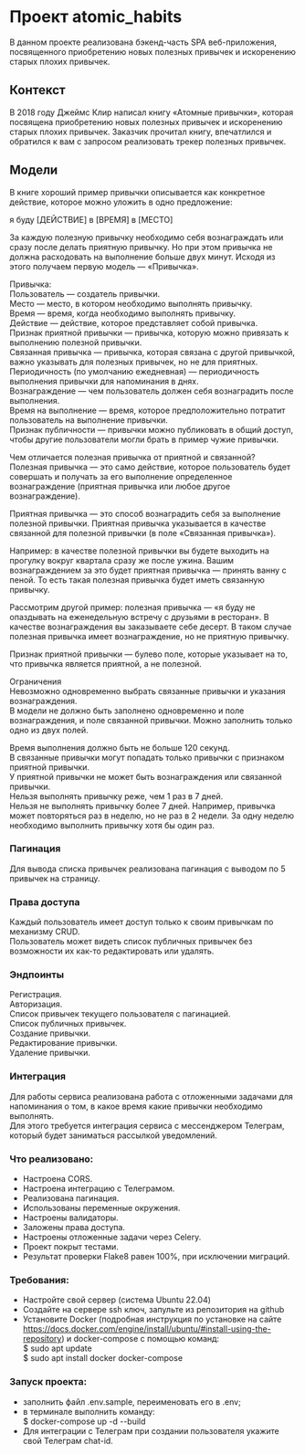 # Проект atomic_habits
В данном проекте реализована бэкенд-часть SPA веб-приложения, посвященного приобретению новых полезных привычек и 
искоренению старых плохих привычек.
## Контекст  
В 2018 году Джеймс Клир написал книгу «Атомные привычки», которая посвящена приобретению новых полезных привычек и искоренению старых плохих привычек. Заказчик прочитал книгу, впечатлился и обратился к вам с запросом реализовать трекер полезных привычек.  

## Модели
В книге хороший пример привычки описывается как конкретное действие, которое можно уложить в одно предложение:

я буду [ДЕЙСТВИЕ] в [ВРЕМЯ] в [МЕСТО]    

За каждую полезную привычку необходимо себя вознаграждать или сразу после делать приятную привычку. Но при этом привычка не должна расходовать на выполнение больше двух минут. Исходя из этого получаем первую модель — «Привычка».    

Привычка:    
Пользователь — создатель привычки.    
Место — место, в котором необходимо выполнять привычку.    
Время — время, когда необходимо выполнять привычку.    
Действие — действие, которое представляет собой привычка.    
Признак приятной привычки — привычка, которую можно привязать к выполнению полезной привычки.    
Связанная привычка — привычка, которая связана с другой привычкой, важно указывать для полезных привычек, но не для приятных.    
Периодичность (по умолчанию ежедневная) — периодичность выполнения привычки для напоминания в днях.    
Вознаграждение — чем пользователь должен себя вознаградить после выполнения.    
Время на выполнение — время, которое предположительно потратит пользователь на выполнение привычки.    
Признак публичности — привычки можно публиковать в общий доступ, чтобы другие пользователи могли брать в пример чужие привычки.    

Чем отличается полезная привычка от приятной и связанной?    
Полезная привычка — это само действие, которое пользователь будет совершать и получать за его выполнение определенное вознаграждение (приятная привычка или любое другое вознаграждение).    

Приятная привычка — это способ вознаградить себя за выполнение полезной привычки. Приятная привычка указывается в качестве связанной для полезной привычки (в поле «Связанная привычка»).   

Например: в качестве полезной привычки вы будете выходить на прогулку вокруг квартала сразу же после ужина. Вашим вознаграждением за это будет приятная привычка — принять ванну с пеной. То есть такая полезная привычка будет иметь связанную привычку.      

Рассмотрим другой пример: полезная привычка — «я буду не опаздывать на еженедельную встречу с друзьями в ресторан». В качестве вознаграждения вы заказываете себе десерт. В таком случае полезная привычка имеет вознаграждение, но не приятную привычку.       

Признак приятной привычки — булево поле, которые указывает на то, что привычка является приятной, а не полезной.   

Ограничения    
Невозможно одновременно выбрать связанные привычки и указания вознаграждения.    
В модели не должно быть заполнено одновременно и поле вознаграждения, и поле связанной привычки. Можно заполнить только одно из двух полей.   

Время выполнения должно быть не больше 120 секунд.   
В связанные привычки могут попадать только привычки с признаком приятной привычки.   
У приятной привычки не может быть вознаграждения или связанной привычки.   
Нельзя выполнять привычку реже, чем 1 раз в 7 дней.   
Нельзя не выполнять привычку более 7 дней. Например, привычка может повторяться раз в неделю, но не раз в 2 недели. За одну неделю необходимо выполнить привычку хотя бы один раз.   

### Пагинация    
Для вывода списка привычек реализована пагинация с выводом по 5 привычек на страницу.    
   
### Права доступа   
Каждый пользователь имеет доступ только к своим привычкам по механизму CRUD.   
Пользователь может видеть список публичных привычек без возможности их как-то редактировать или удалять.   
  
### Эндпоинты   
Регистрация.  
Авторизация.  
Список привычек текущего пользователя с пагинацией.   
Список публичных привычек.  
Создание привычки.  
Редактирование привычки.   
Удаление привычки.   

### Интеграция  
Для работы сервиса реализована работа с отложенными задачами для напоминания о том, в какое время какие привычки необходимо выполнять.  
Для этого требуется интеграция сервиса с мессенджером Телеграм, который будет заниматься рассылкой уведомлений.  

### Что реализовано:
- Настроена CORS.  
- Настроена интеграцию с Телеграмом.  
- Реализована пагинация.  
- Использованы переменные окружения.  
- Настроены валидаторы.  
- Заложены права доступа.  
- Настроены отложенные задачи через Celery.  
- Проект покрыт тестами.
- Результат проверки Flake8 равен 100%, при исключении миграций.   
    
### Требования:  
- Настройте свой сервер (система Ubuntu 22.04)   
- Создайте на сервере ssh ключ, запульте из репозитория на github   
- Установите Docker (подробная инструкция по установке на сайте https://docs.docker.com/engine/install/ubuntu/#install-using-the-repository) и docker-compose с помощью команд:   
$ sudo apt update   
$ sudo apt install docker docker-compose   


### Запуск проекта:   
- заполнить файл .env.sample, переименовать его в .env;    
- в терминале выполнить команду:   
$ docker-compose up -d --build
- Для интеграции с Телеграм при создании пользователя укажите свой Телеграм chat-id. 

